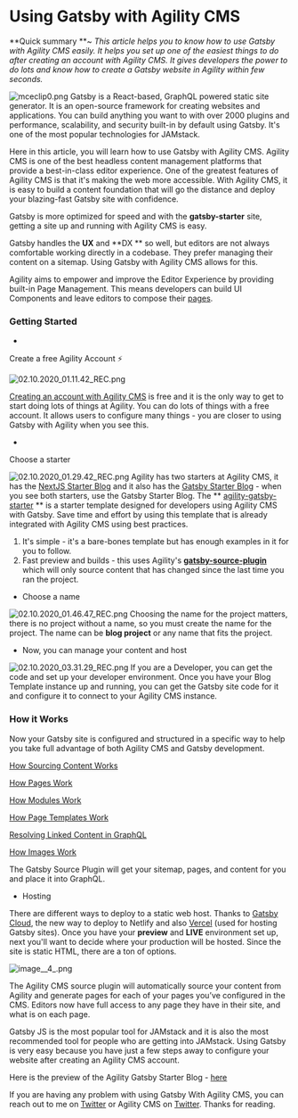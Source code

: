 # Using Gatsby with Agility CMS

**Quick summary **~ *This article helps you to know how to use Gatsby with Agility CMS easily. It helps you set up one of the easiest things to do after creating an account with Agility CMS. It gives developers the power to do lots and know how to create a Gatsby website in Agility within few seconds.*


![mceclip0.png](https://cdn.hashnode.com/res/hashnode/image/upload/v1601671319784/xCBZA_LAq.png)
Gatsby is a React-based, GraphQL powered static site generator. It is an open-source framework for creating websites and applications. You can build anything you want to with over 2000 plugins and performance, scalability, and security built-in by default using Gatsby. It's one of the most popular technologies for JAMstack.

Here in this article, you will learn how to use Gatsby with Agility CMS. Agility CMS is one of the best headless content management platforms that provide a best-in-class editor experience. One of the greatest features of Agility CMS is that it's making the web more accessible. With Agility CMS, it is easy to build a content foundation that will go the distance and deploy your blazing-fast Gatsby site with confidence.

Gatsby is more optimized for speed and with the **gatsby-starter** site, getting a site up and running with Agility CMS is easy. 

Gatsby handles the **UX** and **DX ** so well, but editors are not always comfortable working directly in a codebase. They prefer managing their content on a sitemap. Using Gatsby with Agility CMS allows for this.

Agility aims to empower and improve the Editor Experience by providing built-in Page Management. This means developers can build UI Components and leave editors to compose their [pages](https://www.agilitycms.com/resources/guide/agility-cms-for-creating-pages).


### Getting Started


- 
 Create a free Agility Account ⚡

![02.10.2020_01.11.42_REC.png](https://cdn.hashnode.com/res/hashnode/image/upload/v1601597610165/ObNfqiA8i.png)

 [Creating an account with Agility CMS](https://account.agilitycms.com/sign-up?product=agility-free) is free and it is the only way to get to start doing lots of things at Agility. You can do lots of things with a free account. It allows users to configure many things - you are closer to using Gatsby with Agility when you see this.


- 
 Choose a starter

![02.10.2020_01.29.42_REC.png](https://cdn.hashnode.com/res/hashnode/image/upload/v1601599053084/SLPB_-oW_.png)
Agility has two starters at Agility CMS, it has the  [NextJS Starter Blog](https://agilitycms-nextjs-starter-2020.vercel.app/)  and it also has the  [Gatsby Starter Blog](https://agility-gatsby-starter-gatsbycloud.netlify.app/) - when you see both starters, use the Gatsby Starter Blog. The ** [agility-gatsby-starter](https://github.com/agility/agility-gatsby-starter) ** is a starter template designed for developers using Agility CMS with Gatsby. Save time and effort by using this template that is already integrated with Agility CMS using best practices.

  1. It's simple - it's a bare-bones template but has enough examples in it for you to follow.
  2. Fast preview and builds - this uses Agility's  **[gatsby-source-plugin](https://github.com/agility/gatsby-source-agilitycms)** which will only source content that has changed since the last time you ran the project.


- Choose a name

![02.10.2020_01.46.47_REC.png](https://cdn.hashnode.com/res/hashnode/image/upload/v1601599732499/S_2q7qqQK.png)
Choosing the name for the project matters, there is no project without a name, so you must create the name for the project. The name can be **blog project** or any name that fits the project. 

- Now, you can manage your content and host

![02.10.2020_03.31.29_REC.png](https://cdn.hashnode.com/res/hashnode/image/upload/v1601605929904/CFEZU7uiG.png)
If you are a Developer, you can get the code and set up your developer environment. Once you have your Blog Template instance up and running, you can get the Gatsby site code for it and configure it to connect to your Agility CMS instance.

### How it Works
Now your Gatsby site is configured and structured in a specific way to help you take full advantage of both Agility CMS and Gatsby development. 

 [How Sourcing Content Works](https://help.agilitycms.com/hc/en-us/articles/360043003951) 

 [How Pages Work](https://help.agilitycms.com/hc/en-us/articles/360043035211) 

 [How Modules Work](https://help.agilitycms.com/hc/en-us/articles/360043037491) 

 [How Page Templates Work](https://help.agilitycms.com/hc/en-us/articles/360043038271) 

 [Resolving Linked Content in GraphQL](https://help.agilitycms.com/hc/en-us/articles/360042606992) 

 [How Images Work](https://help.agilitycms.com/hc/en-us/articles/360043048651) 

The Gatsby Source Plugin will get your sitemap, pages, and content for you and place it into GraphQL.

- Hosting

There are different ways to deploy to a static web host. Thanks to  [Gatsby Cloud](https://www.gatsbyjs.com/docs/netlify/getting-started/), the new way to deploy to Netlify and also  [Vercel](https://vercel.com/solutions/gatsby)  (used for hosting Gatsby sites). Once you have your **preview** and **LIVE** environment set up, next you'll want to decide where your production will be hosted. Since the site is static HTML, there are a ton of options.

![image__4_.png](https://cdn.hashnode.com/res/hashnode/image/upload/v1601671532717/lYKy_65uY.png)

The Agility CMS source plugin will automatically source your content from Agility and generate pages for each of your pages you’ve configured in the CMS. Editors now have full access to any page they have in their site, and what is on each page.

Gatsby JS is the most popular tool for JAMstack and it is also the most recommended tool for people who are getting into JAMstack. Using Gatsby is very easy because you have just a few steps away to configure your website after creating an Agility CMS account. 

Here is the preview of the Agility Gatsby Starter Blog -   [here](https://agility-gatsby-starter-gatsbycloud.netlify.app/) 

If you are having any problem with using Gatsby With Agility CMS, you can reach out to me on [Twitter](https://www.twitter.com/coderoflagos) or  Agility CMS on [Twitter](https://twitter.com/AgilityCMS). Thanks for reading.